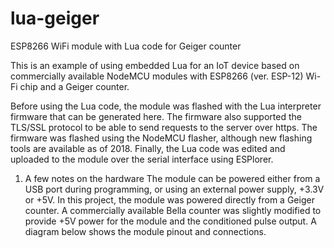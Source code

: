 # lua-geiger
ESP8266 WiFi module with Lua code for Geiger counter

This is an example of using embedded Lua for an IoT device based on commercially available NodeMCU modules with ESP8266 (ver. ESP-12) Wi-Fi chip and a Geiger counter.

Before using the Lua code, the module was flashed with the Lua interpreter firmware that can be generated here. The firmware also supported the TLS/SSL protocol to be able to send requests to the server over https. The firmware was flashed using the NodeMCU flasher, although new flashing tools are available as of 2018. Finally, the Lua code was edited and uploaded to the module over the serial interface using ESPlorer.

1. A few notes on the hardware
The module can be powered either from a USB port during programming, or using an external power supply, +3.3V or +5V. In this project, the module was powered directly from a Geiger counter. A commercially available Bella counter was slightly modified to provide +5V power for the module and the conditioned pulse output. A diagram below shows the module pinout and connections.

